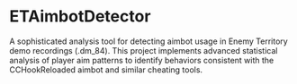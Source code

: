 # ETAimbotDetector
 A sophisticated analysis tool for detecting aimbot usage in Enemy Territory demo recordings (.dm_84). This project implements advanced statistical analysis of player aim patterns to identify behaviors consistent with the CCHookReloaded aimbot and similar cheating tools.
